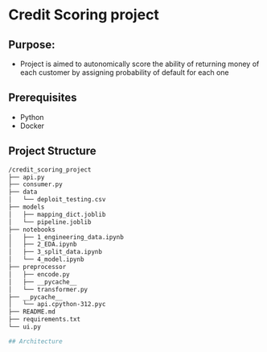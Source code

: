 # Credit Scoring project
## Purpose: 
 * Project is aimed to autonomically score the ability of returning money of each customer by assigning probability of default for each one
## Prerequisites
  * Python 
  * Docker
## Project Structure
```bash
/credit_scoring_project
├── api.py
├── consumer.py
├── data
│   └── deploit_testing.csv
├── models
│   ├── mapping_dict.joblib
│   └── pipeline.joblib
├── notebooks
│   ├── 1_engineering_data.ipynb
│   ├── 2_EDA.ipynb
│   ├── 3_split_data.ipynb
│   └── 4_model.ipynb
├── preprocessor
│   ├── encode.py
│   ├── __pycache__
│   └── transformer.py
├── __pycache__
│   └── api.cpython-312.pyc
├── README.md
├── requirements.txt
└── ui.py

## Architecture
